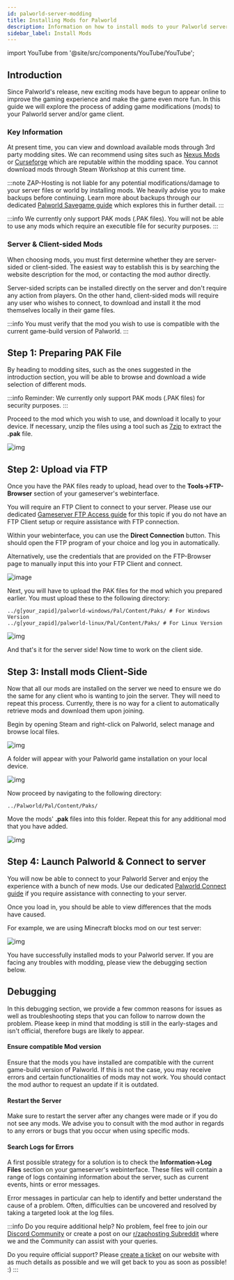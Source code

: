 ```yaml
---
id: palworld-server-modding
title: Installing Mods for Palworld
description: Information on how to install mods to your Palworld server or game client from ZAP-Hosting - ZAP-Hosting.com Documentation
sidebar_label: Install Mods
---
```




import YouTube from '@site/src/components/YouTube/YouTube';



## Introduction

Since Palworld's release, new exciting mods have begun to appear online to improve the gaming experience and make the game even more fun. In this guide we will explore the process of adding game modifications (mods) to your Palworld server and/or game client.

<YouTube videoId="x4tfL3Vi5qE" title="How To Install Mods On Your Palworld Server!" description="Feel like you understand better when you see things in action?  We’ve got you! Dive into our video that breaks it all down for you. Whether you're in a rush or just prefer to soak up information in the most engaging way possible!"/>



### Key Information

At present time, you can view and download available mods through 3rd party modding sites. We can recommend using sites such as [Nexus Mods](https://www.nexusmods.com/palworld/) or [Curseforge](https://www.curseforge.com/palworld/) which are reputable within the modding space. You cannot download mods through Steam Workshop at this current time.

:::note
ZAP-Hosting is not liable for any potential modifications/damage to your server files or world by installing mods. We heavily advise you to make backups before continuing. Learn more about backups through our dedicated [Palworld Savegame guide](https://zap-hosting.com/guides/docs/palworld-server-savegames) which explores this in further detail.
:::

:::info
We currently only support PAK mods (.PAK files). You will not be able to use any mods which require an executible file for security purposes.
:::



### Server & Client-sided Mods

When choosing mods, you must first determine whether they are server-sided or client-sided. The easiest way to establish this is by searching the website description for the mod, or contacting the mod author directly.

Server-sided scripts can be installed directly on the server and don't require any action from players. On the other hand, client-sided mods will require any user who wishes to connect, to download and install it the mod themselves locally in their game files.

:::info
You must verify that the mod you wish to use is compatible with the current game-build version of Palworld.
:::



## Step 1: Preparing PAK File

By heading to modding sites, such as the ones suggested in the introduction section, you will be able to browse and download a wide selection of different mods.

:::info
Reminder: We currently only support PAK mods (.PAK files) for security purposes.
:::

Proceed to the mod which you wish to use, and download it locally to your device. If necessary, unzip the files using a tool such as [7zip](https://www.7-zip.org/) to extract the **.pak** file.

![img](https://screensaver01.zap-hosting.com/index.php/s/EA4NBWkQAZQoqfi/preview)



## Step 2: Upload via FTP

Once you have the PAK files ready to upload, head over to the **Tools->FTP-Browser** section of your gameserver's webinterface. 

You will require an FTP Client to connect to your server. Please use our dedicated [Gameserver FTP Access guide](gameserver-ftpaccess.md) for this topic if you do not have an FTP Client setup or require assistance with FTP connection.

Within your webinterface, you can use the **Direct Connection** button. This should open the FTP program of your choice and log you in automatically. 

Alternatively, use the credentials that are provided on the FTP-Browser page to manually input this into your FTP Client and connect.

![image](https://github.com/zaphosting/docs/assets/42719082/af255f46-3371-441e-b6db-4348e6be2e54)

Next, you will have to upload the PAK files for the mod which you prepared earlier. You must upload these to the following directory:
```
../g[your_zapid]/palworld-windows/Pal/Content/Paks/ # For Windows Version
../g[your_zapid]/palworld-linux/Pal/Content/Paks/ # For Linux Version
```

![img](https://screensaver01.zap-hosting.com/index.php/s/87wqpW65SibyLGz/preview)

And that's it for the server side! Now time to work on the client side.



## Step 3: Install mods Client-Side

Now that all our mods are installed on the server we need to ensure we do the same for any client who is wanting to join the server. They will need to repeat this process. Currently, there is no way for a client to automatically retrieve mods and download them upon joining.

Begin by opening Steam and right-click on Palworld, select manage and browse local files.

![img](https://screensaver01.zap-hosting.com/index.php/s/zf8iSjsJNit9sqB/preview)

A folder will appear with your Palworld game installation on your local device.

![img](https://screensaver01.zap-hosting.com/index.php/s/GwSzNffxDJaJCrX/preview)

Now proceed by navigating to the following directory: 
```
../Palworld/Pal/Content/Paks/
```

Move the mods' **.pak** files into this folder. Repeat this for any additional mod that you have added.

![img](https://screensaver01.zap-hosting.com/index.php/s/ZmAtezELEbNCwc4/preview)



## Step 4: Launch Palworld & Connect to server

You will now be able to connect to your Palworld Server and enjoy the experience with a bunch of new mods. Use our dedicated [Palworld Connect guide](palworld-connect.md) if you require assistance with connecting to your server.

Once you load in, you should be able to view differences that the mods have caused.

For example, we are using Minecraft blocks mod on our test server:

![img](https://screensaver01.zap-hosting.com/index.php/s/dxytjjrwaqLtiik/preview)

You have successfully installed mods to your Palworld server. If you are facing any troubles with modding, please view the debugging section below.



## Debugging

In this debugging section, we provide a few common reasons for issues as well as troubleshooting steps that you can follow to narrow down the problem. Please keep in mind that modding is still in the early-stages and isn't official, therefore bugs are likely to appear.

#### Ensure compatible Mod version

Ensure that the mods you have installed are compatible with the current game-build version of Palworld. If this is not the case, you may receive errors and certain functionalities of mods may not work. You should contact the mod author to request an update if it is outdated.

#### Restart the Server

Make sure to restart the server after any changes were made or if you do not see any mods. We advise you to consult with the mod author in regards to any errors or bugs that you occur when using specific mods.

#### Search Logs for Errors

A first possible strategy for a solution is to check the **Information->Log Files** section on your gameserver's webinterface. These files will contain a range of logs containing information about the server, such as current events, hints or error messages.

Error messages in particular can help to identify and better understand the cause of a problem. Often, difficulties can be uncovered and resolved by taking a targeted look at the log files.

:::info
Do you require additional help? No problem, feel free to join our [Discord Community](https://discord.com/invite/zaphosting) or create a post on our [r/zaphosting Subreddit](https://www.reddit.com/r/zaphosting/) where we and the Community can assist with your queries.

Do you require official support? Please [create a ticket](https://zap-hosting.com/en/customer/support/) on our website with as much details as possible and we will get back to you as soon as possible! :)
:::

